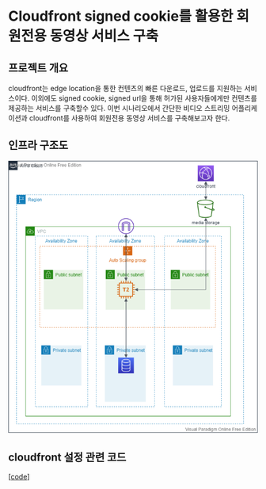 # Cloudfront signed cookie를 활용한 회원전용 동영상 서비스 구축

## 프로젝트 개요
cloudfront는 edge location을 통한 컨텐츠의 빠른 다운로드, 업로드를 지원하는 서비스이다. 이외에도 signed cookie, signed url을 통해 허가된 사용자들에게만 컨텐츠를 제공하는 서비스를 구축할수 있다. 이번 시나리오에서 간단한 비디오 스트리밍 어플리케이션과 cloudfront를 사용하여 회원전용 동영상 서비스를 구축해보고자 한다.

## 인프라 구조도
![Image Alt 텍스트](/scenario_6.png)

## cloudfront 설정 관련 코드
[<a href="/auth/services/cloudfront.py">code</a>]